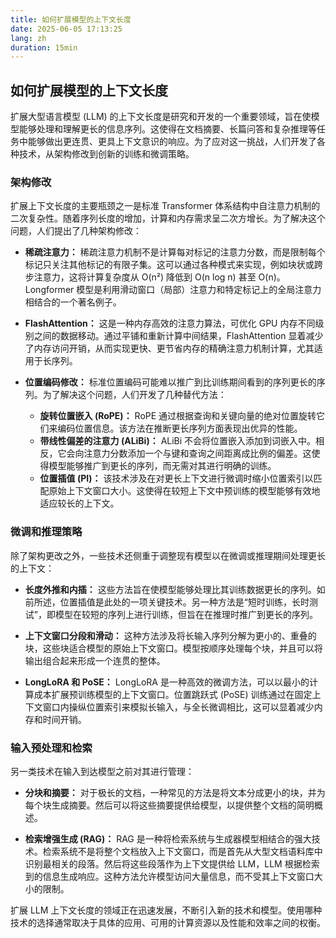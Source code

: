 ```yaml
---
title: 如何扩展模型的上下文长度
date: 2025-06-05 17:13:25
lang: zh
duration: 15min
---
```


## 如何扩展模型的上下文长度

扩展大型语言模型 (LLM) 的上下文长度是研究和开发的一个重要领域，旨在使模型能够处理和理解更长的信息序列。这使得在文档摘要、长篇问答和复杂推理等任务中能够做出更连贯、更具上下文意识的响应。为了应对这一挑战，人们开发了各种技术，从架构修改到创新的训练和微调策略。

### 架构修改

扩展上下文长度的主要瓶颈之一是标准 Transformer 体系结构中自注意力机制的二次复杂性。随着序列长度的增加，计算和内存需求呈二次方增长。为了解决这个问题，人们提出了几种架构修改：

*   **稀疏注意力：** 稀疏注意力机制不是计算每对标记的注意力分数，而是限制每个标记只关注其他标记的有限子集。这可以通过各种模式来实现，例如块状或跨步注意力，这将计算复杂度从 O(n²) 降低到 O(n log n) 甚至 O(n)。Longformer 模型是利用滑动窗口（局部）注意力和特定标记上的全局注意力相结合的一个著名例子。

*   **FlashAttention：** 这是一种内存高效的注意力算法，可优化 GPU 内存不同级别之间的数据移动。通过平铺和重新计算中间结果，FlashAttention 显着减少了内存访问开销，从而实现更快、更节省内存的精确注意力机制计算，尤其适用于长序列。

*   **位置编码修改：** 标准位置编码可能难以推广到比训练期间看到的序列更长的序列。为了解决这个问题，人们开发了几种替代方法：
    *   **旋转位置嵌入 (RoPE)：** RoPE 通过根据查询和关键向量的绝对位置旋转它们来编码位置信息。该方法在推断更长序列方面表现出优异的性能。
    *   **带线性偏差的注意力 (ALiBi)：** ALiBi 不会将位置嵌入添加到词嵌入中。相反，它会向注意力分数添加一个与键和查询之间距离成比例的偏差。这使得模型能够推广到更长的序列，而无需对其进行明确的训练。
    *   **位置插值 (PI)：** 该技术涉及在对更长上下文进行微调时缩小位置索引以匹配原始上下文窗口大小。这使得在较短上下文中预训练的模型能够有效地适应较长的上下文。

### 微调和推理策略

除了架构更改之外，一些技术还侧重于调整现有模型以在微调或推理期间处理更长的上下文：

*   **长度外推和内插：** 这些方法旨在使模型能够处理比其训练数据更长的序列。如前所述，位置插值是此处的一项关键技术。另一种方法是“短时训练，长时测试”，即模型在较短的序列上进行训练，但旨在在推理时推广到更长的序列。

*   **上下文窗口分段和滑动：** 这种方法涉及将长输入序列分解为更小的、重叠的块，这些块适合模型的原始上下文窗口。模型按顺序处理每个块，并且可以将输出组合起来形成一个连贯的整体。

*   **LongLoRA 和 PoSE：** LongLoRA 是一种高效的微调方法，可以以最小的计算成本扩展预训练模型的上下文窗口。位置跳跃式 (PoSE) 训练通过在固定上下文窗口内操纵位置索引来模拟长输入，与全长微调相比，这可以显着减少内存和时间开销。

### 输入预处理和检索

另一类技术在输入到达模型之前对其进行管理：

*   **分块和摘要：** 对于极长的文档，一种常见的方法是将文本分成更小的块，并为每个块生成摘要。然后可以将这些摘要提供给模型，以提供整个文档的简明概述。

*   **检索增强生成 (RAG)：** RAG 是一种将检索系统与生成器模型相结合的强大技术。检索系统不是将整个文档放入上下文窗口，而是首先从大型文档语料库中识别最相关的段落。然后将这些段落作为上下文提供给 LLM，LLM 根据检索到的信息生成响应。这种方法允许模型访问大量信息，而不受其上下文窗口大小的限制。

扩展 LLM 上下文长度的领域正在迅速发展，不断引入新的技术和模型。使用哪种技术的选择通常取决于具体的应用、可用的计算资源以及性能和效率之间的权衡。